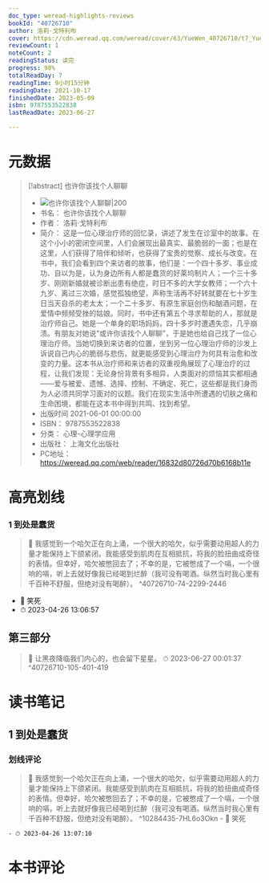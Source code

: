 ```yaml
---
doc_type: weread-highlights-reviews
bookId: "40726710"
author: 洛莉·戈特利布
cover: https://cdn.weread.qq.com/weread/cover/63/YueWen_40726710/t7_YueWen_40726710.jpg
reviewCount: 1
noteCount: 2
readingStatus: 读完
progress: 98%
totalReadDay: 7
readingTime: 9小时15分钟
readingDate: 2021-10-17
finishedDate: 2023-05-09
isbn: 9787553522838
lastReadDate: 2023-06-27

---
```

# 元数据
> [!abstract] 也许你该找个人聊聊
> - ![ 也许你该找个人聊聊|200](https://cdn.weread.qq.com/weread/cover/63/YueWen_40726710/t7_YueWen_40726710.jpg)
> - 书名： 也许你该找个人聊聊
> - 作者： 洛莉·戈特利布
> - 简介： 这是一位心理治疗师的回忆录，讲述了发生在诊室中的故事。在这个小小的密闭空间里，人们会展现出最真实、最脆弱的一面；也是在这里，人们获得了陪伴和倾听，也获得了宝贵的觉察、成长与改变。在书中，我们会看到四个来访者的故事，他们是：一个四十多岁、事业成功、自以为是，认为身边所有人都是蠢货的好莱坞制片人；一个三十多岁、刚刚新婚就被诊断出患有绝症，时日不多的大学女教师；一个六十九岁、离过三次婚，感觉孤独绝望，声称生活再不好转就要在七十岁生日当天自杀的老太太；一个二十多岁、有原生家庭创伤和酗酒问题，在爱情中频频受挫的姑娘。同时，书中还有第五个寻求帮助的人，那就是治疗师自己。她是一个单身的职场妈妈，四十多岁时遭遇失恋，几乎崩溃。有朋友对她说“或许你该找个人聊聊”，于是她也给自己找了一位心理治疗师。当她切换到来访者的位置，坐到另一位心理治疗师的沙发上诉说自己内心的脆弱与悲伤，就更能感受到心理治疗为何具有治愈和改变的力量。这本书从治疗师和来访者的双重视角展现了心理治疗的过程，让我们发现：无论身份背景有多相异，人类面对的烦恼其实都相通——爱与被爱、遗憾、选择、控制、不确定、死亡，这些都是我们身而为人必须共同学习面对的议题。我们在现实生活中所遭遇的切肤之痛和生命困境，都能在这本书中得到共鸣、找到希望。
> - 出版时间 2021-06-01 00:00:00
> - ISBN： 9787553522838
> - 分类： 心理-心理学应用
> - 出版社： 上海文化出版社
> - PC地址：https://weread.qq.com/web/reader/16832d80726d70b6168b11e

# 高亮划线

### 1 到处是蠢货

> 📌  我感觉到一个哈欠正在向上涌，一个很大的哈欠，似乎需要动用超人的力量才能保持上下颌紧闭。我能感受到肌肉在互相抵抗，将我的脸扭曲成奇怪的表情。但幸好，哈欠被憋回去了；不幸的是，它被憋成了一个嗝，一个很响的嗝，听上去就好像我已经喝到烂醉（我可没有喝酒。纵然当时我心里有千百种不舒服，但绝对没有喝醉）。 ^40726710-74-2299-2446
- 💭 笑死
 - ⏱ 2023-04-26 13:06:57 

## 第三部分

> 📌 让黑夜降临我们内心的，也会留下星星。 
> ⏱ 2023-06-27 00:01:37 ^40726710-105-401-419

# 读书笔记

## 1 到处是蠢货

### 划线评论
> 📌 我感觉到一个哈欠正在向上涌，一个很大的哈欠，似乎需要动用超人的力量才能保持上下颌紧闭。我能感受到肌肉在互相抵抗，将我的脸扭曲成奇怪的表情。但幸好，哈欠被憋回去了；不幸的是，它被憋成了一个嗝，一个很响的嗝，听上去就好像我已经喝到烂醉（我可没有喝酒。纵然当时我心里有千百种不舒服，但绝对没有喝醉）。  ^10284435-7HL6o3Okn
    - 💭 笑死

    - ⏱ 2023-04-26 13:07:10
   
# 本书评论
